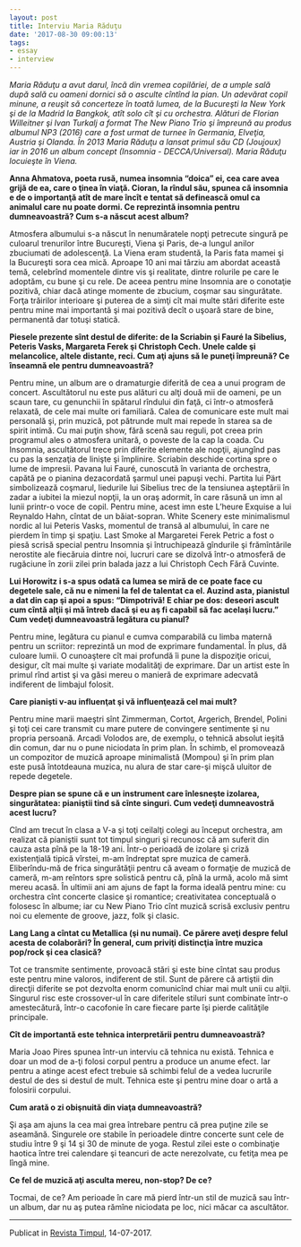 ```yaml
---
layout: post
title: Interviu Maria Răduţu 
date: '2017-08-30 09:00:13'
tags:
- essay
- interview
---
```


*Maria Răduţu a avut darul, încă din vremea copilăriei, de a umple sală după sală cu oameni dornici să o asculte cîntînd la pian. Un adevărat copil minune, a reuşit să concerteze în toată lumea, de la Bucureşti la New York şi de la Madrid la Bangkok, atît solo cît şi cu orchestra. Alături de Florian Willeitner şi Ivan Turkalj a format The New Piano Trio şi împreună au produs albumul NP3 (2016) care a fost urmat de turnee în Germania, Elveţia, Austria şi Olanda. În 2013 Maria Răduţu a lansat primul său CD (Joujoux) iar in 2016 un album concept (Insomnia - DECCA/Universal). Maria Răduţu locuieşte în Viena.* 


**Anna Ahmatova, poeta rusă, numea insomnia “doica” ei, cea care avea grijă de ea, care o ţinea în viaţă. Cioran, la rîndul său, spunea că insomnia e de o importanţă atît de mare încît e tentat să definească omul ca animalul care nu poate dormi. Ce reprezintă insomnia pentru dumneavoastră? Cum s-a născut acest album?** 

 
 
Atmosfera albumului s-a născut în nenumăratele nopţi petrecute singură pe culoarul trenurilor între Bucureşti, Viena şi Paris, de-a lungul anilor zbuciumati de adolescenţă. La Viena eram studentă, la Paris fata mamei şi la Bucureşti sora cea mică. Aproape 10 ani mai târziu am abordat această temă, celebrînd momentele dintre vis şi realitate, dintre rolurile pe care le adoptăm, cu bune şi cu rele. De aceea pentru mine Insomnia are o conotaţie pozitivă, chiar dacă atinge momente de zbucium, coşmar sau singurătate. Forţa trăirilor interioare şi puterea de a simţi cît mai multe stări diferite este pentru mine mai importantă şi mai pozitivă decît o uşoară stare de bine, permanentă dar totuşi statică.
 

**Piesele prezente sînt destul de diferite: de la Scriabin şi Fauré la Sibelius, Peteris Vasks, Margareta Ferek şi Christoph Cech. Unele calde şi melancolice, altele distante, reci. Cum aţi ajuns să le puneţi împreună? Ce înseamnă ele pentru dumneavoastră?** 

 
Pentru mine, un album are o dramaturgie diferită de cea a unui program de concert. Ascultătorul nu este pus alături cu alţi două mii de oameni, pe un scaun tare, cu genunchii în spătarul rîndului din faţă, ci într-o atmosferă relaxată, de cele mai multe ori familiară. Calea de comunicare este mult mai personală şi, prin muzică, pot pătrunde mult mai repede în starea sa de spirit intimă. Cu mai puţin show, fără scenă sau reguli, pot creea prin programul ales o atmosfera unitară, o poveste de la cap la coada.
Cu Insomnia, ascultătorul trece prin diferite elemente ale nopţii, ajungînd pas cu pas la senzaţia de linişte şi împlinire. Scriabin deschide cortina spre o lume de impresii. Pavana lui Fauré, cunoscută în varianta de orchestra, capătă pe o pianina dezacordată şarmul unei papuşi vechi. Partita lui Pärt simbolizează coşmarul, liedurile lui Sibelius trec de la tensiunea aşteptării în zadar a iubitei la miezul nopţii, la un oraş adormit, în care răsună un imn al lunii printr-o voce de copil. Pentru mine, acest imn este L’heure Exquise a lui Reynaldo Hahn, cîntat de un băiat-sopran. White Scenery este minimalismul nordic al lui Peteris Vasks, momentul de transă al albumului, în care ne pierdem în timp şi spaţiu.  Last Smoke al Margaretei Ferek Petric a fost o piesă scrisă special pentru Insomnia şi întruchipează gîndurile şi frămîntările nerostite ale fiecăruia dintre noi, lucruri care se dizolvă într-o atmosferă de rugăciune în zorii zilei prin balada jazz a lui Christoph Cech Fără Cuvinte.  
 

**Lui Horowitz i s-a spus odată ca lumea se miră de ce poate face cu degetele sale, că nu e nimeni la fel de talentat ca el. Auzind asta, pianistul a dat din cap şi apoi a spus: “Dimpotrivă! E chiar pe dos: deseori ascult cum cîntă alţii şi mă întreb dacă şi eu aş fi capabil să fac acelaşi lucru.” Cum vedeţi dumneavoastră legătura cu pianul?** 

 
Pentru mine, legătura cu pianul e cumva comparabilă cu limba maternă pentru un scriitor: reprezintă un mod de exprimare fundamental. În plus, dă culoare lumii. O cunoaştere cît mai profundă îi pune la dispoziţie oricui, desigur, cît mai multe şi variate modalităţi de exprimare. Dar un artist este în primul rînd artist şi va găsi mereu o manieră de exprimare adecvată indiferent de limbajul folosit. 
 

**Care pianişti v-au influenţat şi vă influenţează cel mai mult?** 

Pentru mine marii maeştri sînt Zimmerman, Cortot, Argerich, Brendel, Polini şi toţi cei care transmit cu mare putere de convingere sentimente şi nu propria persoană. Arcadi Volodos are, de exemplu, o tehnică absolut ieşită din comun, dar nu o pune niciodata în prim plan. În schimb, el promovează un compozitor de muzică aproape minimalistă (Mompou) şi în prim plan este pusă întotdeauna muzica, nu alura de star care-şi mişcă uluitor de repede degetele. 
 

**Despre pian se spune că e un instrument care înlesneşte izolarea, singurătatea: pianiştii tind să cînte singuri. Cum vedeţi dumneavostră acest lucru?** 

 
Cînd am trecut în clasa a V-a şi toţi ceilalţi colegi au început orchestra, am realizat că pianiştii sunt tot timpul singuri şi recunosc că am suferit din cauza asta pînă pe la 18-19 ani. Într-o perioadă de izolare şi criză existenţială tipică vîrstei, m-am îndreptat spre muzica de cameră. Eliberîndu-mă de frica singurătăţii pentru că aveam o formaţie de muzică de cameră, m-am reîntors spre solistică pentru că, pînă la urmă, acolo mă simt mereu acasă. În ultimii ani am ajuns de fapt la forma ideală pentru mine: cu orchestra cînt concerte clasice şi romantice; creativitatea conceptuală o folosesc în albume; iar cu New Piano Trio cînt muzică scrisă exclusiv pentru noi cu elemente de groove, jazz, folk şi clasic. 
 

**Lang Lang a cîntat cu Metallica (şi nu numai). Ce părere aveţi despre felul acesta de colaborări? În general, cum priviţi distincţia între muzica pop/rock şi cea clasică?** 

 
Tot ce transmite sentimente, provoacă stări şi este bine cîntat sau produs este pentru mine valoros, indiferent de stil. Sunt de părere că artiştii din direcţii diferite se pot dezvolta enorm comunicînd chiar mai mult unii cu alţii. Singurul risc este crossover-ul în care diferitele stiluri sunt combinate într-o amestecătură, într-o cacofonie în care fiecare parte îşi pierde calităţile principale. 
 

**Cît de importantă este tehnica interpretării pentru dumneavoastră?** 

Maria Joao Pires spunea într-un interviu că tehnica nu există. Tehnica e doar un mod de a-ţi folosi corpul pentru a produce un anume efect. Iar pentru a atinge acest efect trebuie să schimbi felul de a vedea lucrurile destul de des si destul de mult. Tehnica este şi pentru mine doar o artă a folosirii corpului. 
 

**Cum arată o zi obişnuită din viaţa dumneavoastră?**

Şi aşa am ajuns la cea mai grea întrebare pentru că prea puţine zile se aseamănă. Singurele ore stabile în perioadele dintre concerte sunt cele de studiu între 9 şi 14 şi 30 de minute de yoga. Restul zilei este o combinaţie haotica între trei calendare şi teancuri de acte nerezolvate, cu fetiţa mea pe lîngă mine.
 

**Ce fel de muzică aţi asculta mereu, non-stop? De ce?** 

Tocmai, de ce? Am perioade în care mă pierd într-un stil de muzică sau într-un album, dar nu aş putea rămîne niciodata pe loc, nici măcar ca ascultător. 


--- 

Publicat in [Revista Timpul](http://revistatimpul.ro/view-article/3793), 14-07-2017.

